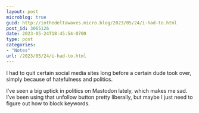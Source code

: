```yaml
---
layout: post
microblog: true
guid: http://inthedeltawaves.micro.blog/2023/05/24/i-had-to.html
post_id: 3065126
date: 2023-05-24T18:45:54-0700
type: post
categories:
- "Notes"
url: /2023/05/24/i-had-to.html
---
```

<p>I had to quit certain social media sites long before a certain dude took over, simply because of hatefulness and politics. </p><p>I’ve seen a big uptick in politics on Mastodon lately, which makes me sad. I’ve been using that unfollow button pretty liberally, but maybe I just need to figure out how to block keywords.</p>
